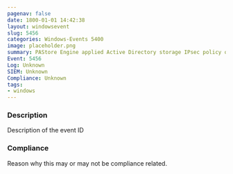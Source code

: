 ```yaml
---
pagenav: false
date: 1800-01-01 14:42:38
layout: windowsevent
slug: 5456
categories: Windows-Events 5400
image: placeholder.png
summary: PAStore Engine applied Active Directory storage IPsec policy on the computer
Event: 5456
Log: Unknown
SIEM: Unknown
Compliance: Unknown
tags:
- windows
---
```


### Description

Description of the event ID

### Compliance

Reason why this may or may not be compliance related.
